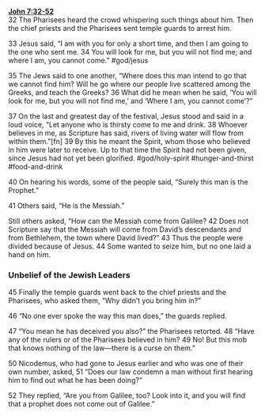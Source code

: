 **[John 7:32-52](http://www.blueletterbible.org/search/preSearch.cfm?Criteria=John+7.32-52&t=NIV)**  
32 The Pharisees heard the crowd whispering such things about him. Then the chief priests and the Pharisees sent temple guards to arrest him.

33 Jesus said, “I am with you for only a short time, and then I am going to the one who sent me. 34 You will look for me, but you will not find me; and where I am, you cannot come.” #god/jesus 

35 The Jews said to one another, “Where does this man intend to go that we cannot find him? Will he go where our people live scattered among the Greeks, and teach the Greeks? 36 What did he mean when he said, ‘You will look for me, but you will not find me,’ and ‘Where I am, you cannot come’?”

37 On the last and greatest day of the festival, Jesus stood and said in a loud voice, “Let anyone who is thirsty come to me and drink. 38 Whoever believes in me, as Scripture has said, rivers of living water will flow from within them.”[fn] 39 By this he meant the Spirit, whom those who believed in him were later to receive. Up to that time the Spirit had not been given, since Jesus had not yet been glorified. #god/holy-spirit #hunger-and-thirst #food-and-drink 

40 On hearing his words, some of the people said, “Surely this man is the Prophet.”

41 Others said, “He is the Messiah.”

Still others asked, “How can the Messiah come from Galilee? 42 Does not Scripture say that the Messiah will come from David’s descendants and from Bethlehem, the town where David lived?” 43 Thus the people were divided because of Jesus. 44 Some wanted to seize him, but no one laid a hand on him.

### Unbelief of the Jewish Leaders

45 Finally the temple guards went back to the chief priests and the Pharisees, who asked them, “Why didn’t you bring him in?”

46 “No one ever spoke the way this man does,” the guards replied.

47 “You mean he has deceived you also?” the Pharisees retorted. 48 “Have any of the rulers or of the Pharisees believed in him? 49 No! But this mob that knows nothing of the law—there is a curse on them.”

50 Nicodemus, who had gone to Jesus earlier and who was one of their own number, asked, 51 “Does our law condemn a man without first hearing him to find out what he has been doing?”

52 They replied, “Are you from Galilee, too? Look into it, and you will find that a prophet does not come out of Galilee.”